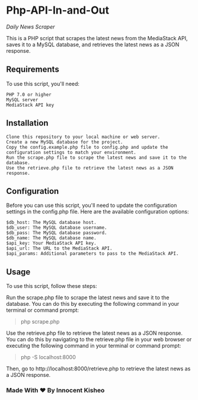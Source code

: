 # Php-API-In-and-Out
<i>Daily News Scraper</i>

This is a PHP script that scrapes the latest news from the MediaStack API, saves it to a MySQL database, and retrieves the latest news as a JSON response.
## Requirements

To use this script, you'll need:

    PHP 7.0 or higher
    MySQL server
    MediaStack API key

## Installation

    Clone this repository to your local machine or web server.
    Create a new MySQL database for the project.
    Copy the config.example.php file to config.php and update the configuration settings to match your environment.
    Run the scrape.php file to scrape the latest news and save it to the database.
    Use the retrieve.php file to retrieve the latest news as a JSON response.

## Configuration

Before you can use this script, you'll need to update the configuration settings in the config.php file. Here are the available configuration options:

    $db_host: The MySQL database host.
    $db_user: The MySQL database username.
    $db_pass: The MySQL database password.
    $db_name: The MySQL database name.
    $api_key: Your MediaStack API key.
    $api_url: The URL to the MediaStack API.
    $api_params: Additional parameters to pass to the MediaStack API.

## Usage

To use this script, follow these steps:

Run the scrape.php file to scrape the latest news and save it to the database. You can do this by executing the following command in your terminal or command prompt:

> php scrape.php

Use the retrieve.php file to retrieve the latest news as a JSON response. You can do this by navigating to the retrieve.php file in your web browser or executing the following command in your terminal or command prompt:

> php -S localhost:8000

Then, go to http://localhost:8000/retrieve.php to retrieve the latest news as a JSON response.

### Made With ❤️ By Innocent Kisheo
